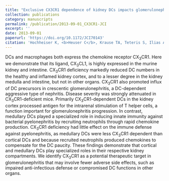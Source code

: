 ```yaml
---
title: "Exclusive CX3CR1 dependence of kidney DCs impacts glomerulonephritis progression"
collection: publications
category: manuscripts
permalink: /publication/2013-09-01_CX3CR1-JCI
excerpt: ''
date: 2013-09-01
paperurl: 'https://doi.org/10.1172/JCI70143'
citation: 'Hochheiser K, <b>Heuser C</b>, Krause TA, Teteris S, Ilias A, Weisheit C, Hoss F, Tittel AP, Knolle PA, Panzer U, Engel DR, Tharaux P-L, Kurts C. 2013. <b><i>J Clin Inv.</i></b> Sept 1, 2013 123(10): 4242–4254.'
---
```


DCs and macrophages both express the chemokine receptor CX<sub>3</sub>CR1. Here we demonstrate that its ligand, CX<sub>3</sub>CL1, is highly expressed in the murine kidney and intestine. CX<sub>3</sub>CR1 deficiency markedly reduced DC numbers in the healthy and inflamed kidney cortex, and to a lesser degree in the kidney medulla and intestine, but not in other organs. CX<sub>3</sub>CR1 also promoted influx of DC precursors in crescentic glomerulonephritis, a DC-dependent aggressive type of nephritis. Disease severity was strongly attenuated in CX<sub>3</sub>CR1-deficient mice. Primarily CX<sub>3</sub>CR1-dependent DCs in the kidney cortex processed antigen for the intrarenal stimulation of T helper cells, a function important for glomerulonephritis progression. In contrast, medullary DCs played a specialized role in inducing innate immunity against bacterial pyelonephritis by recruiting neutrophils through rapid chemokine production. CX<sub>3</sub>CR1 deficiency had little effect on the immune defense against pyelonephritis, as medullary DCs were less CX<sub>3</sub>CR1 dependent than cortical DCs and because recruited neutrophils produced chemokines to compensate for the DC paucity. These findings demonstrate that cortical and medullary DCs play specialized roles in their respective kidney compartments. We identify CX<sub>3</sub>CR1 as a potential therapeutic target in glomerulonephritis that may involve fewer adverse side effects, such as impaired anti-infectious defense or compromised DC functions in other organs.
